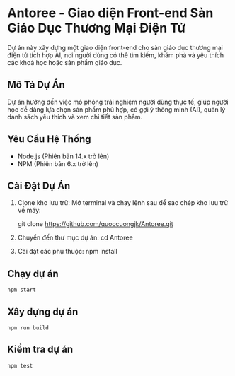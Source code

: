 # Antoree - Giao diện Front-end Sàn Giáo Dục Thương Mại Điện Tử

Dự án này xây dựng một giao diện front-end cho sàn giáo dục thương mại điện tử tích hợp AI, nơi người dùng có thể tìm kiếm, khám phá và yêu thích các khoá học hoặc sản phẩm giáo dục.

## Mô Tả Dự Án

Dự án hướng đến việc mô phỏng trải nghiệm người dùng thực tế, giúp người học dễ dàng lựa chọn sản phẩm phù hợp, có gợi ý thông minh (AI), quản lý danh sách yêu thích và xem chi tiết sản phẩm.

## Yêu Cầu Hệ Thống

- Node.js (Phiên bản 14.x trở lên)
- NPM (Phiên bản 6.x trở lên)

## Cài Đặt Dự Án

1. Clone kho lưu trữ:
   Mở terminal và chạy lệnh sau để sao chép kho lưu trữ về máy:
  
   git clone https://github.com/quoccuongjk/Antoree.git
2. Chuyển đến thư mục dự án:
    cd Antoree
3. Cài đặt các phụ thuộc:
    npm install

## Chạy dự án
    npm start
## Xây dựng dự án
    npm run build
## Kiểm tra dự án
    npm test
